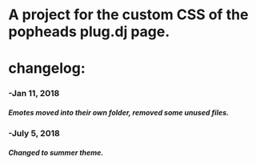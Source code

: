 # A project for the custom CSS of the popheads plug.dj page.

# changelog:

### -Jan 11, 2018
  ##### Emotes moved into their own folder, removed some unused files.
  
  ### -July 5, 2018
  ##### Changed to summer theme.
